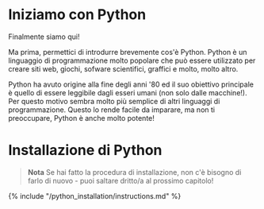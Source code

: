 # Iniziamo con Python

Finalmente siamo qui!

Ma prima, permettici di introdurre brevemente cos'è Python. Python è un linguaggio di programmazione molto popolare che può essere utilizzato per creare siti web, giochi, sofware scientifici, graffici e molto, molto altro.

Python ha avuto origine alla fine degli anni '80 ed il suo obiettivo principale è quello di essere leggibile dagli esseri umani (non solo dalle macchine!). Per questo motivo sembra molto più semplice di altri linguaggi di programmazione. Questo lo rende facile da imparare, ma non ti preoccupare, Python è anche molto potente!

# Installazione di Python

> **Nota** Se hai fatto la procedura di installazione, non c'è bisogno di farlo di nuovo - puoi saltare dritto/a al prossimo capitolo!

{% include "/python_installation/instructions.md" %}
